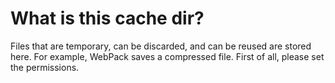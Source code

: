 What is this cache dir?
===

 Files that are temporary, can be discarded, and can be reused are stored here.
 For example, WebPack saves a compressed file.
 First of all, please set the permissions.
